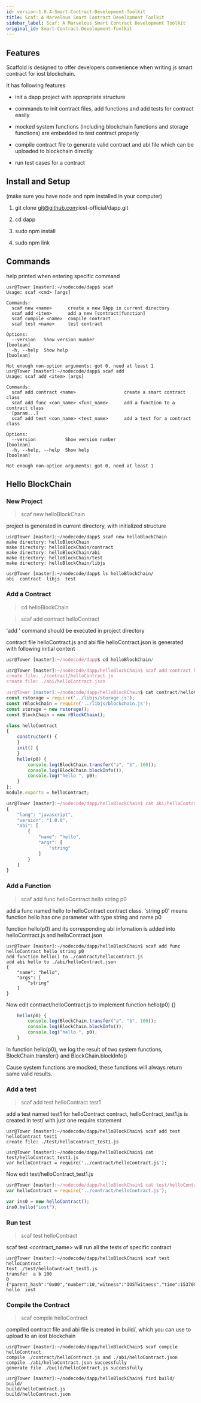 ```yaml
---
id: version-1.0.4-Smart-Contract-Development-Toolkit
title: Scaf: A Marvelous Smart Contract Development Toolkit
sidebar_label: Scaf: A Marvelous Smart Contract Development Toolkit
original_id: Smart-Contract-Development-Toolkit
---
```


## Features
Scaffold is designed to offer developers convenience when writing js smart contract for iost blockchain.

It has following features

- init a dapp project with appropriate structure

- commands to init contract files, add functions and add tests for contract easily

- mocked system functions (including blockchain functions and storage functions) are embedded to test contract properly

- compile contract file to generate valid contract and abi file which can be uploaded to blockchain directly

- run test cases for a contract

## Install and Setup
(make sure you have node and npm installed in your computer)

1. git clone git@github.com:iost-official/dapp.git

2. cd dapp

3. sudo npm install

4. sudo npm link

## Commands
help printed when entering specific command
```console
usr@Tower [master]:~/nodecode/dapp$ scaf
Usage: scaf <cmd> [args]

Commands:
  scaf new <name>      create a new DApp in current directory
  scaf add <item>      add a new [contract|function]
  scaf compile <name>  compile contract
  scaf test <name>     test contract

Options:
  --version   Show version number                                      [boolean]
  -h, --help  Show help                                                [boolean]

Not enough non-option arguments: got 0, need at least 1
usr@Tower [master]:~/nodecode/dapp$ scaf add
Usage: scaf add <item> [args]

Commands:
  scaf add contract <name>                  create a smart contract class
  scaf add func <con_name> <func_name>      add a function to a contract class
  [param...]
  scaf add test <con_name> <test_name>      add a test for a contract class

Options:
  --version           Show version number                              [boolean]
  -h, --help, --help  Show help                                        [boolean]

Not enough non-option arguments: got 0, need at least 1
```


## Hello BlockChain
### New Project
> scaf new helloBlockChain

project is generated in current directory, with initialized structure


```console
usr@Tower [master]:~/nodecode/dapp$ scaf new helloBlockChain
make directory: helloBlockChain
make directory: helloBlockChain/contract
make directory: helloBlockChain/abi
make directory: helloBlockChain/test
make directory: helloBlockChain/libjs

usr@Tower [master]:~/nodecode/dapp$ ls helloBlockChain/
abi  contract  libjs  test
```


### Add a Contract
> cd helloBlockChain

> scaf add contract helloContract

'add <item>' command should be executed in project directory

contract file helloContract.js and abi file helloContract.json is generated with following initial content


```js
usr@Tower [master]:~/nodecode/dapp$ cd helloBlockChain/

usr@Tower [master]:~/nodecode/dapp/helloBlockChain$ scaf add contract helloContract
create file: ./contract/helloContract.js
create file: ./abi/helloContract.json

usr@Tower [master]:~/nodecode/dapp/helloBlockChain$ cat contract/helloContract.js 
const rstorage = require('../libjs/storage.js');
const rBlockChain = require('../libjs/blockchain.js');
const storage = new rstorage();
const BlockChain = new rBlockChain();

class helloContract
{
    constructor() {
    }
    init() {
    }
    hello(p0) {
		console.log(BlockChain.transfer("a", "b", 100));
		console.log(BlockChain.blockInfo());
		console.log("hello ", p0);
    }
};
module.exports = helloContract;

usr@Tower [master]:~/nodecode/dapp/helloBlockChain$ cat abi/helloContract.json 
{
    "lang": "javascript",
    "version": "1.0.0",
    "abi": [
        {
            "name": "hello",
            "args": [
                "string"
            ]
        }
    ]
}
```


### Add a Function
> scaf add func helloContract hello string p0

add a func named hello to helloContract contract class. 'string p0' means function hello has one parameter with type string and name p0

function hello(p0) and its corresponding abi infomation is added into helloContract.js and helloContract.json


```console
usr@Tower [master]:~/nodecode/dapp/helloBlockChain$ scaf add func helloContract hello string p0
add function hello() to ./contract/helloContract.js
add abi hello to ./abi/helloContract.json
{
    "name": "hello",
    "args": [
        "string"
    ]
}
```

Now edit contract/helloContract.js to implement function hello(p0) {}
```js
    hello(p0) {
		console.log(BlockChain.transfer("a", "b", 100));
		console.log(BlockChain.blockInfo());
		console.log("hello ", p0);
    }
```
In function hello(p0), we log the result of two system functions, BlockChain.transfer() and BlockChain.blockInfo()

Cause system functions are mocked, these functions will always return same valid results.


### Add a test
> scaf add test helloContract test1

add a test named test1 for helloContract contract, helloContract_test1.js is created in test/ with just one require statement


```console
usr@Tower [master]:~/nodecode/dapp/helloBlockChain$ scaf add test helloContract test1
create file: ./test/helloContract_test1.js

usr@Tower [master]:~/nodecode/dapp/helloBlockChain$ cat test/helloContract_test1.js 
var helloContract = require('../contract/helloContract.js');
```
Now edit test/helloContract_test1.js
```js
usr@Tower [master]:~/nodecode/dapp/helloBlockChain$ cat test/helloContract_test1.js 
var helloContract = require('../contract/helloContract.js');

var ins0 = new helloContract();
ins0.hello("iost");
```


### Run test
> scaf test helloContract

scaf test <contract_name> will run all the tests of specific contract

```console
usr@Tower [master]:~/nodecode/dapp/helloBlockChain$ scaf test helloContract
test ./test/helloContract_test1.js
transfer  a b 100
0
{"parent_hash":"0x00","number":10,"witness":"IOSTwitness","time":1537000000}
hello  iost
```
### Compile the Contract
> scaf compile helloContract

compiled contract file and abi file is created in build/, which you can use to upload to an iost blockchain


```console
usr@Tower [master]:~/nodecode/dapp/helloBlockChain$ scaf compile helloContract
compile ./contract/helloContract.js and ./abi/helloContract.json
compile ./abi/helloContract.json successfully
generate file ./build/helloContract.js successfully

usr@Tower [master]:~/nodecode/dapp/helloBlockChain$ find build/
build/
build/helloContract.js
build/helloContract.json
```
